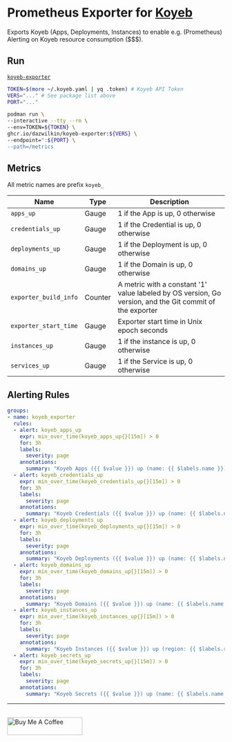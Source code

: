 # Prometheus Exporter for [Koyeb](https://koyeb.com)

Exports Koyeb (Apps, Deployments, Instances) to enable e.g. (Prometheus) Alerting on Koyeb resource consumption ($$$).

## Run

[`koyeb-exporter`](https://github.com/DazWilkin/koyeb-exporter/pkgs/container/koyeb-exporter)

```bash
TOKEN=$(more ~/.koyeb.yaml | yq .token) # Koyeb API Token
VERS="..." # See package list above
PORT="..."

podman run \
--interactive --tty --rm \
--env=TOKEN=${TOKEN} \
ghcr.io/dazwilkin/koyeb-exporter:${VERS} \
--endpoint=":${PORT} \
--path=/metrics
```

## Metrics

All metric names are prefix `koyeb_`

|Name|Type|Description|
|----|----|-----------|
|`apps_up`|Gauge|1 if the App is up, 0 otherwise|
|`credentials_up`|Gauge|1 if the Credential is up, 0 otherwise|
|`deployments_up`|Gauge|1 if the Deployment is up, 0 otherwise|
|`domains_up`|Gauge|1 if the Domain is up, 0 otherwise|
|`exporter_build_info`|Counter|A metric with a constant '1' value labeled by OS version, Go version, and the Git commit of the exporter|
|`exporter_start_time`|Gauge|Exporter start time in Unix epoch seconds|
|`instances_up`|Gauge|1 if the instance is up, 0 otherwise|
|`services_up`|Gauge|1 if the Service is up, 0 otherwise|

## Alerting Rules

```YAML
groups:
- name: koyeb_exporter
  rules:
  - alert: koyeb_apps_up
    expr: min_over_time(koyeb_apps_up{}[15m]) > 0
    for: 3h
    labels:
      severity: page
    annotations:
      summary: "Koyeb Apps ({{ $value }}) up (name: {{ $labels.name }})"
  - alert: koyeb_credentials_up
    expr: min_over_time(koyeb_credentials_up{}[15m]) > 0
    for: 3h
    labels:
      severity: page
    annotations:
      summary: "Koyeb Credentials ({{ $value }}) up (name: {{ $labels.name }})"
  - alert: koyeb_deployments_up
    expr: min_over_time(koyeb_deployments_up{}[15m]) > 0
    for: 3h
    labels:
      severity: page
    annotations:
      summary: "Koyeb Deployments ({{ $value }}) up (name: {{ $labels.name }})"
  - alert: koyeb_domains_up
    expr: min_over_time(koyeb_domains_up{}[15m]) > 0
    for: 3h
    labels:
      severity: page
    annotations:
      summary: "Koyeb Domains ({{ $value }}) up (name: {{ $labels.name }})"
  - alert: koyeb_instances_up
    expr: min_over_time(koyeb_instances_up{}[15m]) > 0
    for: 3h
    labels:
      severity: page
    annotations:
      summary: "Koyeb Instances ({{ $value }}) up (region: {{ $labels.region }})"
  - alert: koyeb_secrets_up
    expr: min_over_time(koyeb_secrets_up{}[15m]) > 0
    for: 3h
    labels:
      severity: page
    annotations:
      summary: "Koyeb Secrets ({{ $value }}) up (name: {{ $labels.name }})"
```

<hr/>
<br/>
<a href="https://www.buymeacoffee.com/dazwilkin" target="_blank"><img src="https://cdn.buymeacoffee.com/buttons/default-orange.png" alt="Buy Me A Coffee" height="41" width="174"></a>